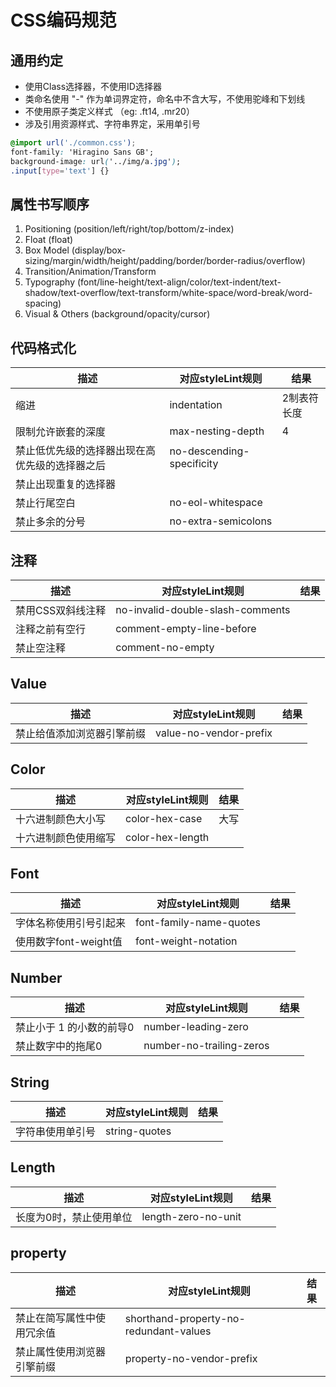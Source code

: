 # CSS编码规范

## 通用约定

- 使用Class选择器，不使用ID选择器
- 类命名使用 "-" 作为单词界定符，命名中不含大写，不使用驼峰和下划线
- 不使用原子类定义样式 （eg: .ft14, .mr20）
- 涉及引用资源样式、字符串界定，采用单引号
```css
@import url('./common.css');
font-family: 'Hiragino Sans GB';
background-image: url('../img/a.jpg');
.input[type='text'] {}
```

## 属性书写顺序

1. Positioning (position/left/right/top/bottom/z-index)
2. Float (float)
3. Box Model (display/box-sizing/margin/width/height/padding/border/border-radius/overflow)
4. Transition/Animation/Transform
5. Typography (font/line-height/text-align/color/text-indent/text-shadow/text-overflow/text-transform/white-space/word-break/word-spacing)
6. Visual & Others (background/opacity/cursor)


## 代码格式化

| 描述 | 对应styleLint规则 | 结果 |
|------|------|------|
|缩进|indentation|2制表符长度|
|限制允许嵌套的深度|max-nesting-depth|4|
|禁止低优先级的选择器出现在高优先级的选择器之后|no-descending-specificity||
|禁止出现重复的选择器|||
|禁止行尾空白|no-eol-whitespace||
|禁止多余的分号|no-extra-semicolons||

## 注释
| 描述 | 对应styleLint规则 | 结果 |
|------|------|------|
|禁用CSS双斜线注释| no-invalid-double-slash-comments||
|注释之前有空行|comment-empty-line-before||
|禁止空注释|comment-no-empty||


## Value

| 描述 | 对应styleLint规则 | 结果 |
|------|------|------|
|禁止给值添加浏览器引擎前缀|value-no-vendor-prefix||

## Color

| 描述 | 对应styleLint规则 | 结果 |
|------|------|------|
|十六进制颜色大小写|color-hex-case|大写|
|十六进制颜色使用缩写|color-hex-length||


## Font

| 描述 | 对应styleLint规则 | 结果 |
|------|------|------|
|字体名称使用引号引起来|font-family-name-quotes||
|使用数字font-weight值|font-weight-notation||


## Number

| 描述 | 对应styleLint规则 | 结果 |
|------|------|------|
|禁止小于 1 的小数的前导0|number-leading-zero||
|禁止数字中的拖尾0|number-no-trailing-zeros||


## String

| 描述 | 对应styleLint规则 | 结果 |
|------|------|------|
|字符串使用单引号|string-quotes||

## Length

| 描述 | 对应styleLint规则 | 结果 |
|------|------|------|
|长度为0时，禁止使用单位|length-zero-no-unit||

## property

| 描述 | 对应styleLint规则 | 结果 |
|------|------|------|
|禁止在简写属性中使用冗余值|shorthand-property-no-redundant-values||
|禁止属性使用浏览器引擎前缀|property-no-vendor-prefix||
